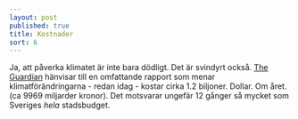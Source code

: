 ```yaml
---
layout: post
published: true
title: Kostnader
sort: 6
---
```





Ja, att påverka klimatet är inte bara dödligt. Det är svindyrt också. [The Guardian](http://www.theguardian.com/environment/2012/sep/26/climate-change-damaging-global-economy) hänvisar till en omfattande rapport som menar klimatförändringarna - redan idag - kostar cirka 1.2 biljoner. Dollar. Om året. (ca 9969 miljarder kronor). Det motsvarar ungefär 12 gånger så mycket som Sveriges _hela_ stadsbudget.
